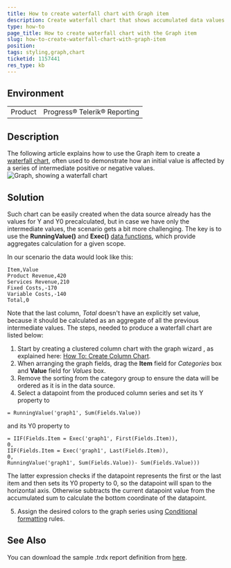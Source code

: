 ```yaml
---
title: How to create waterfall chart with Graph item
description: Create waterfall chart that shows accumulated data values using the Graph item
type: how-to
page_title: How to create waterfall chart with the Graph item
slug: how-to-create-waterfall-chart-with-graph-item
position: 
tags: styling,graph,chart
ticketid: 1157441
res_type: kb
---
```


## Environment
<table>
	<tr>
		<td>Product</td>
		<td>Progress® Telerik® Reporting</td>
	</tr>
</table>


## Description
The following article explains how to use the Graph item to create a [waterfall chart](https://en.wikipedia.org/wiki/Waterfall_chart), 
often used to demonstrate how an initial value is affected by a series of intermediate positive or negative values.
![Graph, showing a waterfall chart](https://www.telerik.com/sfimages/default-source/kb-articles/reporting-solution/waterfall-chart.png?sfvrsn=f5657783_2 "Waterfall chart")

## Solution
Such chart can be easily created when the data source already has the values for Y and Y0 precalculated, but in case we have only the
intermediate values, the scenario gets a bit more challenging. The key is to use the 
**RunningValue()** and **Exec()** [data functions](https://docs.telerik.com/reporting/expressions-data-functions), 
which provide aggregates calculation for a given scope.

In our scenario the data would look like this:
```
Item,Value
Product Revenue,420
Services Revenue,210
Fixed Costs,-170
Variable Costs,-140
Total,0
```

Note that the last column, *Total* doesn't have an explicitly set value, because it should be calculated as an aggregate of all the previous intermediate values.
The steps, needed to produce a waterfall chart are listed below:
1. Start by creating a clustered column chart with the graph wizard , as explained here: [How To: Create Column Chart](https://docs.telerik.com/reporting/graphhowtocreatecolumnchart).
2. When arranging the graph fields, drag the **Item** field for *Categories* box and **Value** field for *Values* box.
3. Remove the sorting from the category group to ensure the data will be ordered as it is in the data source.
4. Select a datapoint from the produced column series and set its Y property to 
```
= RunningValue('graph1', Sum(Fields.Value))
```
and its Y0 property to 
```
= IIF(Fields.Item = Exec('graph1', First(Fields.Item)), 
0, 
IIF(Fields.Item = Exec('graph1', Last(Fields.Item)),
0,
RunningValue('graph1', Sum(Fields.Value))- Sum(Fields.Value)))
```
The latter expression checks if the datapoint represents the first or the last item and then sets its Y0 property to 0, so the datapoint will span to the horizontal axis. 
Otherwise subtracts the current datapoint value from the accumulated sum to calculate the bottom coordinate of the datapoint.

5. Assign the desired colors to the graph series using [Conditional formatting](https://docs.telerik.com/reporting/styling-conditional-formatting) rules.

## See Also
You can download the sample .trdx report definition from [here](https://www.telerik.com/docs/default-source/knowledgebasearticleattachments/reporting/waterfallchart.trdx?sfvrsn=d0eb9990_4&download=true).
